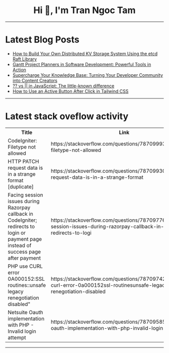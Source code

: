 <h1 align="center">Hi 👋, I'm Tran Ngoc Tam</h1>

---

# Latest Blog Posts 
<!-- BLOG-POST-LIST:START -->
- [How to Build Your Own Distributed KV Storage System Using the etcd Raft Library](https://dev.to/justlorain/how-to-build-your-own-distributed-kv-storage-system-using-the-etcd-raft-library-2j69)
- [Gantt Project Planners in Software Development: Powerful Tools in Action](https://dev.to/thomasy0ung/gantt-project-planners-in-software-development-powerful-tools-in-action-233c)
- [Supercharge Your Knowledge Base: Turning Your Developer Community into Content Creators](https://dev.to/swati1267/supercharge-your-knowledge-base-turning-your-developer-community-into-content-creators-338o)
- [?? vs || in JavaScript: The little-known difference](https://dev.to/safdarali/-vs-in-javascript-the-little-known-difference-18a6)
- [How to Use an Active Button After Click in Tailwind CSS](https://dev.to/saim_ansari/how-to-use-an-active-button-after-click-in-tailwind-css-2g8d)
<!-- BLOG-POST-LIST:END -->

---

# Latest stack oveflow activity
<table>
  <tr><th>Title</th><th>Link</th></tr>
  <!-- STACKOVERFLOW:START --><tr><td>CodeIgniter: Filetype not allowed</td><td>https://stackoverflow.com/questions/78709993/codeigniter-filetype-not-allowed</td></tr><tr><td>HTTP PATCH request data is in a strange format [duplicate]</td><td>https://stackoverflow.com/questions/78709930/http-patch-request-data-is-in-a-strange-format</td></tr><tr><td>Facing session issues during Razorpay callback in CodeIgniter; redirects to login or payment page instead of success page after payment</td><td>https://stackoverflow.com/questions/78709776/facing-session-issues-during-razorpay-callback-in-codeigniter-redirects-to-logi</td></tr><tr><td>PHP use CURL error 0A000152:SSL routines::unsafe legacy renegotiation disabled&quot;</td><td>https://stackoverflow.com/questions/78709742/php-use-curl-error-0a000152ssl-routinesunsafe-legacy-renegotiation-disabled</td></tr><tr><td>Netsuite Oauth implementation with PHP - Invalid login attempt</td><td>https://stackoverflow.com/questions/78709585/netsuite-oauth-implementation-with-php-invalid-login-attempt</td></tr><!-- STACKOVERFLOW:END -->
</table>

---


